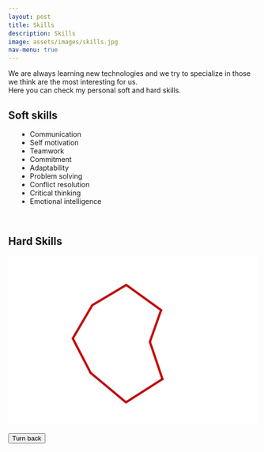 ```yaml
---
layout: post
title: Skills
description: Skills
image: assets/images/skills.jpg
nav-menu: true
---
```

<!--========== SKILLS ==========-->
<!-- Introduction -->
We are always learning new technologies and we try to specialize in those we think are the most interesting for us.<br>
Here you can check my personal soft and hard skills.

<!-- Soft skills -->
## Soft skills
<p>
<ul style="margin-left: 20px">
<li>Communication</li>
<li>Self motivation</li>
<li>Teamwork</li>
<li>Commitment</li>
<li>Adaptability</li>
<li>Problem solving</li>
<li>Conflict resolution</li>
<li>Critical thinking</li>
<li>Emotional intelligence</li>
</ul>
</p> 
<br>
<!-- End soft skills -->

<!-- Hard skills -->
## Hard Skills
![Hard Skills](assets/images/HardSkills.png)
<!-- End hard skills -->

<!-- Turn back button -->
<div>
  <input class="back" type="button" name="turn" value="Turn back" onclick="history.back()"/>
</div>
<!-- End turn back button -->
<!--========== END SKILLS ==========-->
